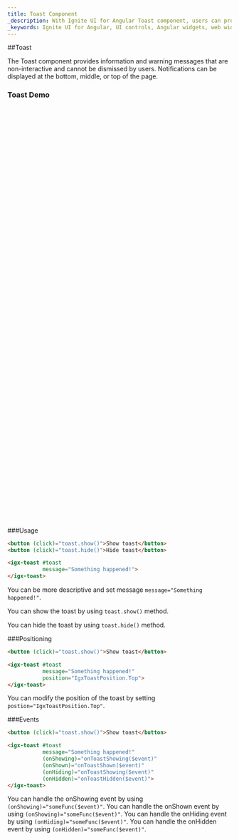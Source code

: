 ```yaml
---
title: Toast Component
_description: With Ignite UI for Angular Toast component, users can provide quick, non-interactive messages to end users within their application.
_keywords: Ignite UI for Angular, UI controls, Angular widgets, web widgets, UI widgets, Angular, Native Angular Components Suite, Native Angular Controls, Native Angular Components Library, Angular Toast component, Angular Toast control
---
```


##Toast
<p class="highlight">The Toast component provides information and warning messages that are non-interactive and cannot be dismissed by users. Notifications can be displayed at the bottom, middle, or top of the page.</p>
<div class="divider"></div>

### Toast Demo
<div class="sample-container" style="height: 928px">
    <iframe frameborder="0" seamless width="100%" height="100%" src="https://{environment:demosBaseUrl}/toast"></iframe>
</div>
<div class="divider--half"></div>

###Usage

```html
<button (click)="toast.show()">Show toast</button>
<button (click)="toast.hide()">Hide toast</button>

<igx-toast #toast
           message="Something happened!">
</igx-toast>
```

You can be more descriptive and set message `message="Something happened!"`.

You can show the toast by using `toast.show()` method.

You can hide the toast by using `toast.hide()` method.
<div class="divider--half"></div>

###Positioning

```html
<button (click)="toast.show()">Show toast</button>

<igx-toast #toast
           message="Something happened!"
           position="IgxToastPosition.Top">
</igx-toast>
```

You can modify the position of the toast by setting `postion="IgxToastPosition.Top"`.
<div class="divider--half"></div>

###Events

```html
<button (click)="toast.show()">Show toast</button>

<igx-toast #toast
           message="Something happened!"
           (onShowing)="onToastShowing($event)"
           (onShown)="onToastShown($event)"
           (onHiding)="onToastShowing($event)"
           (onHidden)="onToastHidden($event)">
</igx-toast>
```

You can handle the onShowing event by using `(onShowing)="someFunc($event)"`.
You can handle the onShown event by using `(onShowing)="someFunc($event)"`.
You can handle the onHiding event by using `(onHiding)="someFunc($event)"`.
You can handle the onHidden event by using `(onHidden)="someFunc($event)"`.
<div class="divider--half"></div>
